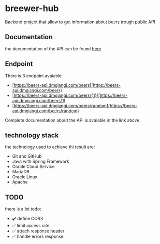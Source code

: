 # breewer-hub
Backend project that allow to get information about beers trough public API

## Documentation
the documentation of the API can be found [here](https://dmgiangi.github.io/brewer-hub/).

## Endpoint
There is 3 endpoint avaiable:
- [https://beers-api.dmgiangi.com/beers](https://beers-api.dmgiangi.com/beers)
- [https://beers-api.dmgiangi.com/beers/{1}](https://beers-api.dmgiangi.com/beers/1)
- [https://beers-api.dmgiangi.com/beers/random](https://beers-api.dmgiangi.com/beers/random)

Complete documentation about the API is avaiable in the link above.

## technology stack
the technology used to achieve thi result are:
- Git and GitHub
- Java with Spring Framework
- Oracle Cloud Service
- MariaDB
- Oracle Linux
- Apache

## TODO
there is a lot todo:
- :heavy_check_mark: define CORS
- :white_check_mark: limit access rate
- :white_check_mark: attach response header
- :white_check_mark: handle errors response
